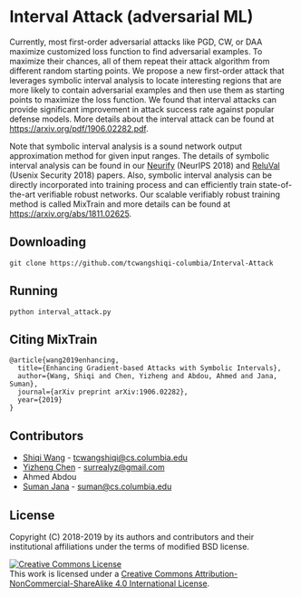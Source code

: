 # Interval Attack (adversarial ML)

Currently, most first-order adversarial attacks like PGD, CW, or DAA maximize customized loss function to find adversarial examples. To maximize their chances, all of them repeat their attack algorithm from different random starting points. We propose a new first-order attack that leverages symbolic interval analysis to locate interesting regions that are more likely to contain adversarial examples and then use them as starting points to maximize the loss function. We found that interval attacks can provide significant improvement in attack success rate against popular defense models. More details about the interval attack can be found at https://arxiv.org/pdf/1906.02282.pdf.

Note that symbolic interval analysis is a sound network output approximation method for given input ranges. The details of symbolic interval analysis can be found in our [Neurify](https://arxiv.org/abs/1809.08098) (NeurIPS 2018) and [ReluVal](https://www.cs.columbia.edu/~tcwangshiqi/docs/reluval.pdf) (Usenix Security 2018) papers. Also, symbolic interval analysis can be directly incorporated into training process and can efficiently train state-of-the-art verifiable robust networks. Our scalable verifiably robust training method is called MixTrain and more details can be found at https://arxiv.org/abs/1811.02625.



## Downloading

```
git clone https://github.com/tcwangshiqi-columbia/Interval-Attack
```

## Running 

```
python interval_attack.py
```



## Citing MixTrain
```
@article{wang2019enhancing,
  title={Enhancing Gradient-based Attacks with Symbolic Intervals},
  author={Wang, Shiqi and Chen, Yizheng and Abdou, Ahmed and Jana, Suman},
  journal={arXiv preprint arXiv:1906.02282},
  year={2019}
}
```


## Contributors

* [Shiqi Wang](https://sites.google.com/view/tcwangshiqi) - tcwangshiqi@cs.columbia.edu
* [Yizheng Chen](https://surrealyz.github.io/) - surrealyz@gmail.com
* Ahmed Abdou
* [Suman Jana](http://www.cs.columbia.edu/~suman/) - suman@cs.columbia.edu


## License
Copyright (C) 2018-2019 by its authors and contributors and their institutional affiliations under the terms of modified BSD license.

<a rel="license" href="http://creativecommons.org/licenses/by-nc-sa/4.0/"><img alt="Creative Commons License" style="border-width:0" src="https://i.creativecommons.org/l/by-nc-sa/4.0/88x31.png" /></a><br />This work is licensed under a <a rel="license" href="http://creativecommons.org/licenses/by-nc-sa/4.0/">Creative Commons Attribution-NonCommercial-ShareAlike 4.0 International License</a>.
